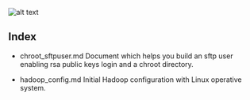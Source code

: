 
![alt text](https://static.wixstatic.com/media/bec156_2fa1ee307c1644fc9dd0b2547a46a249~mv2.gif)

## Index 

- chroot_sftpuser.md
    Document which helps you build an sftp user enabling rsa public keys login and a chroot directory.

- hadoop_config.md
    Initial Hadoop configuration with Linux operative system.



